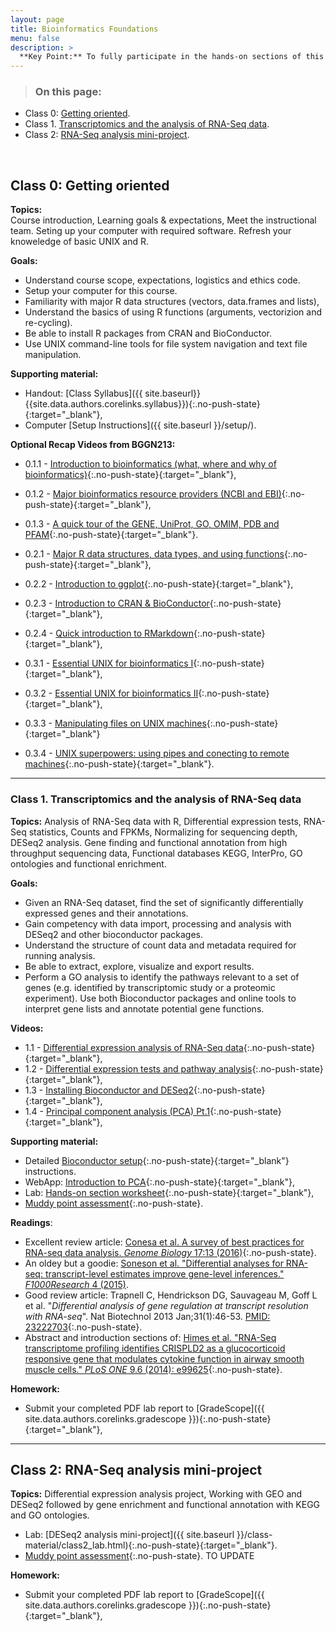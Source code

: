 ```yaml
---
layout: page
title: Bioinformatics Foundations
menu: false
description: >
  **Key Point:** To fully participate in the hands-on sections of this course you will need to refresh your R and UNIX skills as well as have access to [specific software]({{ site.baseurl }}/setup/) on your own laptop that you bring to each class.
---
```


> ### On this page:
- Class 0: [Getting oriented](#0).
- Class 1. [Transcriptomics and the analysis of RNA-Seq data](#1).
- Class 2: [RNA-Seq analysis mini-project](#2).

<br/>

<a name="0"></a>
## Class 0: Getting oriented  

**Topics:**  
Course introduction, Learning goals & expectations, Meet the instructional team. Seting up your computer with required software. Refresh your knoweledge of basic UNIX and R.  


**Goals:**
- Understand course scope, expectations, logistics and ethics code.  
- Setup your computer for this course.  
- Familiarity with major R data structures (vectors, data.frames and lists),
- Understand the basics of using R functions (arguments, vectorizion and re-cycling).
- Be able to install R packages from CRAN and BioConductor.  
- Use UNIX command-line tools for file system navigation and text file manipulation.  


**Supporting material:**  
- Handout: [Class Syllabus]({{ site.baseurl}}{{site.data.authors.corelinks.syllabus}}){:.no-push-state}{:target="_blank"},  
- Computer [Setup Instructions]({{ site.baseurl }}/setup/). 


**Optional Recap Videos from BGGN213:**
- 0.1.1 - [Introduction to bioinformatics (what, where and why of bioinformatics)](https://youtu.be/75JGKKZ7oNM){:.no-push-state}{:target="_blank"},  
- 0.1.2 - [Major bioinformatics resource providers (NCBI and EBI)](https://youtu.be/o_IO7dDUZPM){:.no-push-state}{:target="_blank"},  
- 0.1.3 - [A quick tour of the GENE, UniProt, GO, OMIM, PDB and PFAM](https://youtu.be/afqB87ZSkXw){:.no-push-state}{:target="_blank"}.    


- 0.2.1 - [Major R data structures, data types, and using functions](https://youtu.be/GRKdOPVD3-Y){:.no-push-state}{:target="_blank"},  
- 0.2.2 - [Introduction to ggplot](http://youtu.be/c8wWtU3aoF4){:.no-push-state}{:target="_blank"},   
- 0.2.3 - [Introduction to CRAN & BioConductor](https://youtu.be/qAvJ92qCGqE){:.no-push-state}{:target="_blank"},
- 0.2.4 - [Quick introduction to RMarkdown](https://www.youtube.com/watch?v=O7GMs9V3HQk){:.no-push-state}{:target="_blank"},  


- 0.3.1 - [Essential UNIX for bioinformatics I](http://youtu.be/qsDzjQm_Wp0){:.no-push-state}{:target="_blank"},  
- 0.3.2 - [Essential UNIX for bioinformatics II](http://youtu.be/11t1GuZB77M){:.no-push-state}{:target="_blank"},  
- 0.3.3 - [Manipulating files on UNIX machines](http://youtu.be/_jVgj6UutwA){:.no-push-state}{:target="_blank"}
- 0.3.4 - [UNIX superpowers: using pipes and conecting to remote machines](http://youtu.be/AKLha-_IurU){:.no-push-state}{:target="_blank"}.  



--- 
<a name="1"></a>
### Class 1. Transcriptomics and the analysis of RNA-Seq data

**Topics:** 
Analysis of RNA-Seq data with R, Differential expression tests, RNA-Seq statistics, Counts and FPKMs, Normalizing for sequencing depth, DESeq2 analysis. Gene finding and functional annotation from high throughput sequencing data, Functional databases KEGG, InterPro, GO ontologies and functional enrichment.  


**Goals:**  
- Given an RNA-Seq dataset, find the set of significantly differentially expressed genes and their annotations.  
- Gain competency with data import, processing and analysis with DESeq2 and other bioconductor packages.  
- Understand the structure of count data and metadata required for running analysis.  
- Be able to extract, explore, visualize and export results.  
- Perform a GO analysis to identify the pathways relevant to a set of genes (e.g. identified by transcriptomic study or a proteomic experiment). Use both Bioconductor packages and online tools to interpret gene lists and annotate potential gene functions.

**Videos:**
- 1.1 - [Differential expression analysis of RNA-Seq data](https://youtu.be/JxMpV6QUxS0){:.no-push-state}{:target="_blank"},  
- 1.2 - [Differential expression tests and pathway analysis](https://youtu.be/Wjxh8Cw1n1s){:.no-push-state}{:target="_blank"},    
- 1.3 - [Installing Bioconductor and DESeq2](http://youtu.be/aekKXg0U1Rg){:.no-push-state}{:target="_blank"},    
- 1.4 - [Principal component analysis (PCA) Pt.1](http://youtu.be/Olm0gW6OXIg){:.no-push-state}{:target="_blank"},   


**Supporting material:**
- Detailed [Bioconductor setup](https://bioboot.github.io/bggn213_W23//class-material/bioconductor_setup/){:.no-push-state}{:target="_blank"} instructions.
- WebApp: [Introduction to PCA](https://bioboot.github.io/bggn213_W23/class-material/pca/){:.no-push-state}{:target="_blank"},  
- Lab: [Hands-on section worksheet](https://bioboot.github.io/bggn213_W23/class-material/Class15.html){:.no-push-state}{:target="_blank"},  
- [Muddy point assessment](https://forms.gle/DjpHctStFB15vaow6){:.no-push-state}. 


**Readings**:
 - Excellent review article: [Conesa et al. A survey of best practices for RNA-seq data analysis. _Genome Biology_ 17:13 (2016)](http://genomebiology.biomedcentral.com/articles/10.1186/s13059-016-0881-8){:.no-push-state}.
 - An oldey but a goodie: [Soneson et al. "Differential analyses for RNA-seq: transcript-level estimates improve gene-level inferences." _F1000Research_ 4 (2015)](https://f1000research.com/articles/4-1521/v2).
 - Good review article: Trapnell C, Hendrickson DG, Sauvageau M, Goff L et al. "*Differential analysis of gene regulation at transcript resolution with RNA-seq*". Nat Biotechnol 2013 Jan;31(1):46-53. [PMID: 23222703](https://www.ncbi.nlm.nih.gov/pubmed/23222703){:.no-push-state}.   
 - Abstract and introduction sections of: [Himes et al. "RNA-Seq transcriptome profiling identifies CRISPLD2 as a glucocorticoid responsive gene that modulates cytokine function in airway smooth muscle cells." _PLoS ONE_ 9.6 (2014): e99625](http://journals.plos.org/plosone/article?id=10.1371/journal.pone.0099625){:.no-push-state}.  


**Homework:**
- Submit your completed PDF lab report to [GradeScope]({{ site.data.authors.corelinks.gradescope }}){:.no-push-state}{:target="_blank"},  


--- 
<a name="2"></a>
## Class 2: RNA-Seq analysis mini-project

**Topics:** 
Differential expression analysis project, Working with GEO and DESeq2 followed by gene enrichment and functional annotation with KEGG and GO ontologies.   


- Lab: [DESeq2 analysis mini-project]({{ site.baseurl }}/class-material/class2_lab.html){:.no-push-state}{:target="_blank"}.  
- [Muddy point assessment](https://forms.gle/DjpHctStFB15vaow6){:.no-push-state}.  TO UPDATE
 

**Homework:**
- Submit your completed PDF lab report to [GradeScope]({{ site.data.authors.corelinks.gradescope }}){:.no-push-state}{:target="_blank"},  
